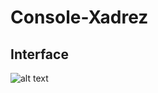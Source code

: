# Console-Xadrez

## Interface

![alt text](https://i.postimg.cc/G2gGYkm0/Vs-Debug-Console-IU11cw-Nfr-F.png)
